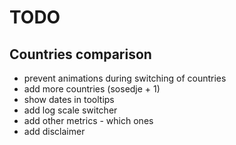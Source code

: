 # TODO

## Countries comparison

- prevent animations during switching of countries
- add more countries (sosedje + 1)
- show dates in tooltips
- add log scale switcher
- add other metrics - which ones
- add disclaimer